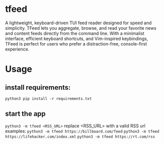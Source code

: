 # tfeed
A lightweight, keyboard-driven TUI feed reader designed for speed and simplicity.
TFeed lets you aggregate, browse, and read your favorite news and content feeds directly from
the command line. With a minimalist interface, efficient keyboard shortcuts, and Vim-inspired
keybindings, TFeed is perfect for users who prefer a distraction-free, console-first
experience.

# Usage

## install requirements:
```python3 pip install -r requirements.txt```
## start the app
```python3 -m tfeed <RSS_URL>``` replace <RSS_URL> with a valid RSS url
examples:
```python3 -m tfeed https://billboard.com/feed```
```python3 -m tfeed https://lifehacker.com/index.xml```
```python3 -m tfeed https://rt.com/rss```

